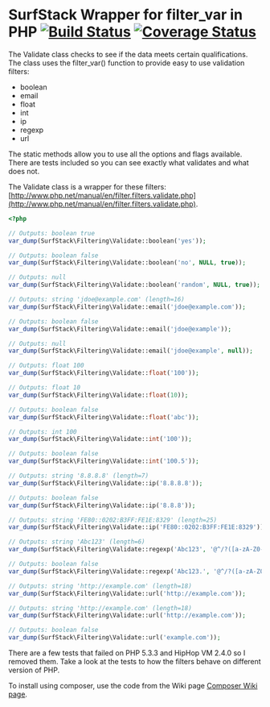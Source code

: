 SurfStack Wrapper for filter_var in PHP [![Build Status](https://travis-ci.org/josephspurrier/surfstack-filtering.png?branch=master)](https://travis-ci.org/josephspurrier/surfstack-filtering) [![Coverage Status](https://coveralls.io/repos/josephspurrier/surfstack-filtering/badge.png)](https://coveralls.io/r/josephspurrier/surfstack-filtering)
===============================

The Validate class checks to see if the data meets certain qualifications. The
class uses the filter_var() function to provide easy to use validation filters:
* boolean
* email
* float
* int
* ip
* regexp
* url

The static methods allow you to use all the options and flags available. There
are tests included so you can see exactly what validates and what does not.

The Validate class is a wrapper for these filters: [http://www.php.net/manual/en/filter.filters.validate.php](http://www.php.net/manual/en/filter.filters.validate.php).

```php
<?php

// Outputs: boolean true
var_dump(SurfStack\Filtering\Validate::boolean('yes'));

// Outputs: boolean false
var_dump(SurfStack\Filtering\Validate::boolean('no', NULL, true));

// Outputs: null
var_dump(SurfStack\Filtering\Validate::boolean('random', NULL, true));

// Outputs: string 'jdoe@example.com' (length=16)
var_dump(SurfStack\Filtering\Validate::email('jdoe@example.com'));

// Outputs: boolean false
var_dump(SurfStack\Filtering\Validate::email('jdoe@example'));

// Outputs: null
var_dump(SurfStack\Filtering\Validate::email('jdoe@example', null));

// Outputs: float 100
var_dump(SurfStack\Filtering\Validate::float('100'));

// Outputs: float 10
var_dump(SurfStack\Filtering\Validate::float(10));

// Outputs: boolean false
var_dump(SurfStack\Filtering\Validate::float('abc'));

// Outputs: int 100
var_dump(SurfStack\Filtering\Validate::int('100'));

// Outputs: boolean false
var_dump(SurfStack\Filtering\Validate::int('100.5'));

// Outputs: string '8.8.8.8' (length=7)
var_dump(SurfStack\Filtering\Validate::ip('8.8.8.8'));

// Outputs: boolean false
var_dump(SurfStack\Filtering\Validate::ip('8.8.8'));

// Outputs: string 'FE80::0202:B3FF:FE1E:8329' (length=25)
var_dump(SurfStack\Filtering\Validate::ip('FE80::0202:B3FF:FE1E:8329'));

// Outputs: string 'Abc123' (length=6)
var_dump(SurfStack\Filtering\Validate::regexp('Abc123', '@^/?([a-zA-Z0-9_]+)/?$@'));

// Outputs: boolean false
var_dump(SurfStack\Filtering\Validate::regexp('Abc123.', '@^/?([a-zA-Z0-9_]+)/?$@'));

// Outputs: string 'http://example.com' (length=18)
var_dump(SurfStack\Filtering\Validate::url('http://example.com'));

// Outputs: string 'http://example.com' (length=18)
var_dump(SurfStack\Filtering\Validate::url('http://example.com'));

// Outputs: boolean false
var_dump(SurfStack\Filtering\Validate::url('example.com'));

```

There are a few tests that failed on PHP 5.3.3 and HipHop VM 2.4.0 so I removed
them. Take a look at the tests to how the filters behave on different version of PHP.

To install using composer, use the code from the Wiki page [Composer Wiki page](https://github.com/josephspurrier/surfstack-filtering/wiki/Composer).
